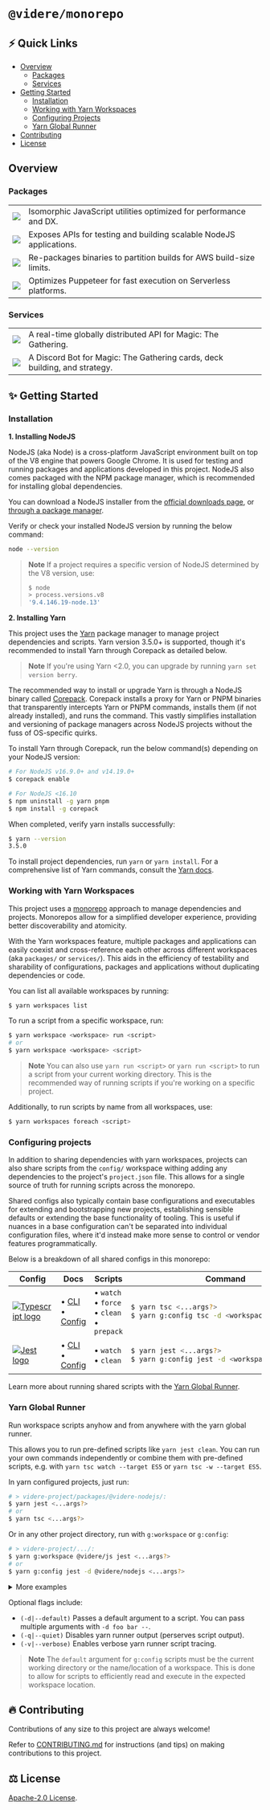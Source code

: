 # `@videre/monorepo`

## ⚡ Quick Links

- [Overview](#overview)
  - [Packages](#packages)
  - [Services](#services)
- [Getting Started](#-getting-started)
  - [Installation](#installation)
  - [Working with Yarn Workspaces](#working-with-yarn-workspaces)
  - [Configuring Projects](#configuring-projects)
  - [Yarn Global Runner](#yarn-global-runner)
- [Contributing](#-contributing)
- [License](#%EF%B8%8F-license)

## Overview

### Packages

<table>
  <tr>
    <td style="vertical-align: middle;">
      <a href="/packages/@videre-js">
        <img align="top" src="https://img.shields.io/badge/@videre/js-%23F7DF1E.svg?&style=for-the-badge&logo=javascript&logoColor=black" />
      </a>
    </td>
    <td>
      Isomorphic JavaScript utilities optimized for performance and DX.
    </td>
  </tr>
  <tr>
    <td style="vertical-align: middle;">
      <a href="/packages/@videre-nodejs">
        <img align="top" src="https://img.shields.io/badge/@videre/nodejs-%23339933.svg?&style=for-the-badge&logo=node.js&logoColor=white" />
      </a>
    </td>
    <td>
      Exposes APIs for testing and building scalable NodeJS applications.
    </td>
  </tr>
  <tr>
    <td style="vertical-align: middle;">
      <a href="/packages/serverless-binary-pack">
        <img align="top" src="https://img.shields.io/badge/serverless--binary--pack-%23000000.svg?&style=for-the-badge&logo=Amazon+AWS&logoColor=white&color=232F3E" />
      </a>
    </td>
    <td>
      Re-packages binaries to partition builds for AWS build-size limits.
    </td>
  </tr>
  <tr>
    <td style="vertical-align: middle;">
      <a href="/packages/serverless-puppeteer">
        <img align="top" src="https://img.shields.io/badge/serverless--puppeteer-%23000000.svg?&style=for-the-badge&logo=Amazon+AWS&logoColor=white&color=232F3E" />
      </a>
    </td>
    <td>
      Optimizes Puppeteer for fast execution on Serverless platforms.
    </td>
  </tr>
</table>

### Services

<table>
  <tr>
    <td style="vertical-align: middle;">
      <a href="/services/@videre-api">
        <img align="top" src="https://img.shields.io/badge/@videre/api-F38020?style=for-the-badge&logo=Cloudflare&logoColor=white" />
      </a>
    </td>
    <td>
      A real-time globally distributed API for Magic: The Gathering.
    </td>
  </tr>
  <tr>
    <td style="vertical-align: middle;">
      <a href="/services/@videre-bot">
        <img align="top" src="https://img.shields.io/badge/@videre/bot-F38020?style=for-the-badge&logo=Cloudflare&logoColor=white" />
      </a>
    </td>
    <td>
      A Discord Bot for Magic: The Gathering cards, deck building, and strategy.
    </td>
  </tr>
</table>

## ✨ Getting Started

### Installation

**1. Installing NodeJS**

NodeJS (aka Node) is a cross-platform JavaScript environment built on top of the V8 engine that powers Google Chrome. It is used for testing and running packages and applications developed in this project. NodeJS also comes packaged with the NPM package manager, which is recommended for installing global dependencies.

You can download a NodeJS installer from the [official downloads page](https://nodejs.org/en/download), or [through a package manager](https://nodejs.org/en/download/package-manager).

Verify or check your installed NodeJS version by running the below command:
```sh
node --version
```

> **Note** If a project requires a specific version of NodeJS determined by the V8 version, use:
> ```sh
> $ node
> > process.versions.v8
> '9.4.146.19-node.13'
> ```

**2. Installing Yarn**

This project uses the [Yarn](https://yarnpkg.com) package manager to manage project dependencies and scripts. Yarn version 3.5.0+ is supported, though it's recommended to install Yarn through Corepack as detailed below.

> **Note** If you're using Yarn <2.0, you can upgrade by running `yarn set version berry`.

The recommended way to install or upgrade Yarn is through a NodeJS binary called [Corepack](https://nodejs.org/api/corepack.html). Corepack installs a proxy for Yarn or PNPM binaries that transparently intercepts Yarn or PNPM commands, installs them (if not already installed), and runs the command. This vastly simplifies installation and versioning of package managers across NodeJS projects without the fuss of OS-specific quirks.

To install Yarn through Corepack, run the below command(s) depending on your NodeJS version:

```sh
# For NodeJS v16.9.0+ and v14.19.0+
$ corepack enable

# For NodeJS <16.10
$ npm uninstall -g yarn pnpm
$ npm install -g corepack
```

When completed, verify yarn installs successfully:
```sh
$ yarn --version
3.5.0
```

To install project dependencies, run `yarn` or `yarn install`. For a comprehensive list of Yarn commands, consult the [Yarn docs](https://yarnpkg.com/getting-started/usage).

### Working with Yarn Workspaces

This project uses a [monorepo](https://en.wikipedia.org/wiki/Monorepo) approach to manage dependencies and projects. Monorepos allow for a simplified developer experience, providing better discoverability and atomicity.

With the Yarn workspaces feature, multiple packages and applications can easily coexist and cross-reference each other across different workspaces (aka `packages/` or `services/`). This aids in the efficiency of testability and sharability of configurations, packages and applications without duplicating dependencies or code.

You can list all available workspaces by running:
```sh
$ yarn workspaces list
```

To run a script from a specific workspace, run:
```sh
$ yarn workspace <workspace> run <script>
# or
$ yarn workspace <workspace> <script>
```

> **Note** You can also use `yarn run <script>` or `yarn run <script>` to run a script from your current working directory. This is the recommended way of running scripts if you're working on a specific project.

Additionally, to run scripts by name from all workspaces, use:
```sh
$ yarn workspaces foreach <script>
```

### Configuring projects

In addition to sharing dependencies with yarn workspaces, projects can also share scripts from the `config/` workspace withing adding any dependencies to the project's `project.json` file. This allows for a single source of truth for running scripts across the monorepo.

Shared configs also typically contain base configurations and executables for extending and bootstrapping new projects, establishing sensible defaults or extending the base functionality of tooling. This is useful if nuances in a base configuration can't be separated into individual configuration files, where it'd instead make more sense to control or vendor features programmatically.

Below is a breakdown of all shared configs in this monorepo:

<!-- #region table --->

<table>
  <thead>
    <tr>
      <th>Config</th>
      <th>Docs</th>
      <th>Scripts</th>
      <th>Command</th>
    </tr>
  </thead>
  <tbody>
  <!-- Build Tools -->
    <tr>
      <td style="vertical-align: middle;">
        <a href="/config/tsc">
          <img
            align="top"
            src="https://img.shields.io/badge/config/tsc-%233178C6.svg?&style=for-the-badge&logo=typescript&logoColor=white"
            alt="Typescript logo"
            />
        </a>
      </td>
      <td>
        • <a href="https://www.typescriptlang.org/docs/handbook/compiler-options.html">
          CLI
        </a><br/>
        • <a href="https://www.typescriptlang.org/tsconfig">
          Config
        </a><br/>
      </td>
      <td>
        • <code>watch</code><br/>
        • <code>force</code><br/>
        • <code>clean</code><br/>
        • <code>prepack</code><br/>
      </td>
<td>

```sh
$ yarn tsc <...args?>
$ yarn g:config tsc -d <workspace> <...args?>
```

</td>
    </tr>
    <tr>
  <!-- Testing Tools -->
    <tr>
      <td style="vertical-align: middle;">
        <a href="/config/jest">
          <img
            align="top"
            src="https://img.shields.io/badge/config/jest-%23C21325.svg?&style=for-the-badge&logo=jest&logoColor=white"
            alt="Jest logo"
            />
        </a>
      </td>
      <td>
        • <a href="https://jestjs.io/docs/cli">
          CLI
        </a><br/>
        • <a href="https://jestjs.io/docs/configuration">
          Config
        </a><br/>
      </td>
      <td>
        • <code>watch</code><br/>
        • <code>clean</code><br/>
      </td>
<td>

```sh
$ yarn jest <...args?>
$ yarn g:config jest -d <workspace> <...args?>
```

</td>
    </tr>
  </tbody>
</table>

<!-- #endregion --->

Learn more about running shared scripts with the [Yarn Global Runner](#yarn-global-runner).

### Yarn Global Runner

Run workspace scripts anyhow and from anywhere with the yarn global runner.

This allows you to run pre-defined scripts like `yarn jest clean`. You can run your own commands independently or combine them with pre-defined scripts, e.g. with `yarn tsc watch --target ES5` or `yarn tsc -w --target ES5`.

In yarn configured projects, just run:
```sh
# > videre-project/packages/@videre-nodejs/:
$ yarn jest <...args?>
# or
$ yarn tsc <...args?>
```
Or in any other project directory, run with `g:workspace` or `g:config`:
```sh
# > videre-project/.../:
$ yarn g:workspace @videre/js jest <...args?>
# or
$ yarn g:config jest -d @videre/nodejs <...args?>
```

<!-- #region examples --->

<details><summary>More examples</summary>

> For workspace scripts, run commands with `g:workspace`:
> ```sh
> # > videre-project/.../:
> $ yarn g:workspace <workspace> <...flags?> <script> <...args?>
> # e.g.
> $ yarn g:workspace @videre/js -v jest --watch -- file.test.ts
> $ yarn g:workspace config-jest -d @videre/js -v watch -- file.test.ts
> ```
>
> For config scripts, run commands with `g:config`:
> ```sh
> # > videre-project/.../:
> $ yarn g:config <workspace> <...flags> <script> <...args?>
> # e.g.
> $ yarn g:config jest -d @videre/js -v watch -- file.test.ts
> ```

</details>

<!-- #endregion --->

Optional flags include:

- `(-d|--default)` Passes a default argument to a script. You can pass multiple arguments with `-d foo bar --`.
- `(-q|--quiet)` Disables yarn runner output (perserves script output).
- `(-v|--verbose)` Enables verbose yarn runner script tracing.

> **Note** The `default` argument for `g:config` scripts must be the current working directory or the name/location of a workspace. This is done to allow for scripts to efficiently read and execute in the expected workspace location.

## 🔥 Contributing
Contributions of any size to this project are always welcome!

Refer to [CONTRIBUTING.md](/docs/CONTRIBUTING.md) for instructions (and tips) on making contributions to this project.

## ⚖️ License
[Apache-2.0 License](/LICENSE).
